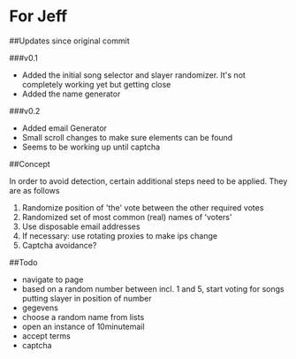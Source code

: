 # For Jeff                          

##Updates since original commit

###v0.1
- Added the initial song selector and slayer randomizer. It's not completely working yet but getting close
- Added the name generator

###v0.2
- Added email Generator
- Small scroll changes to make sure elements can be found
- Seems to be working up until captcha


##Concept

In order to avoid detection, certain additional steps need to be applied. They are as follows

1. Randomize position of 'the' vote between the other required votes
2. Randomized set of most common (real) names of 'voters'
3. Use disposable email addresses
4. If necessary: use rotating proxies to make ips change
5. Captcha avoidance?


##Todo



- navigate to page
- based on a random number between incl. 1 and 5, start voting for songs putting slayer in position of number
- gegevens
- choose a random name from lists
- open an instance of 10minutemail
- accept terms
- captcha
